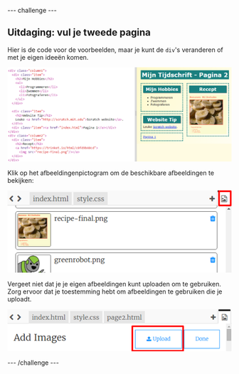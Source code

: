 --- challenge ---

## Uitdaging: vul je tweede pagina

Hier is de code voor de voorbeelden, maar je kunt de `div`'s veranderen of met je eigen ideeën komen.

![screenshot](images/magazine-page2-challenge.png)

Klik op het afbeeldingenpictogram om de beschikbare afbeeldingen te bekijken:

![screenshot](images/magazine-images.png)

Vergeet niet dat je je eigen afbeeldingen kunt uploaden om te gebruiken. Zorg ervoor dat je toestemming hebt om afbeeldingen te gebruiken die je uploadt.

![screenshot](images/magazine-upload-images.png)

--- /challenge ---